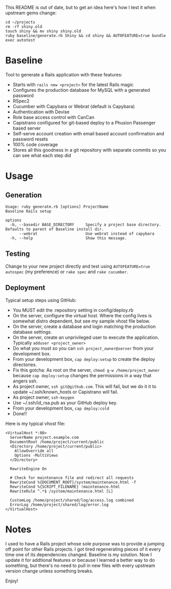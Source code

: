 This README is out of date, but to get an idea here's how I test it when upstream gems change:

```
cd ~/projects
rm -rf shiny.old
touch shiny && mv shiny shiny.old
ruby baseline/generate.rb Shiny && cd shiny && AUTOFEATURE=true bundle exec autotest
```


Baseline
========

Tool to generate a Rails application with these features:

* Starts with `rails new <project>` for the latest Rails magic
* Configures the production database for MySQL with a generated password
* RSpec2
* Cucumber with Capybara or Webrat (default is Capybara)
* Authentication with Devise
* Role base access control with CanCan
* Capistrano configured for git-based deploy to a Phusion Passenger based server
* Self-serve account creation with email based account confirmation and password resets
* 100% code coverage
* Stores all this goodness in a git repository with separate commits so you can see what each step did

# Usage

## Generation

    Usage: ruby generate.rb [options] ProjectName
    Baseline Rails setup

    options
      -b, --basedir BASE_DIRECTORY     Specify a project base directory. Defaults to parent of Baseline install dir.
          --webrat                     Use webrat instead of capybara
      -h, --help                       Show this message.

## Testing

Change to your new project directly and test using `AUTOFEATURE=true autospec` (my preference) or `rake spec` and `rake cucumber`.

## Deployment

Typical setup steps using GitHub:

* You MUST edit the :repository setting in config/deploy.rb
* On the server, configure the virtual host. Where the config lives is somewhat distro dependent, but see my sample vhost file below.
* On the server, create a database and login matching the production database settings.
* On the server, create an unprivileged user to execute the application. Typically `adduser <project_owner>`
* Do what you must so you can `ssh project_owner@server` from your development box.
* From your development box, `cap deploy:setup` to create the deploy directories.
* Fix this gotcha: As root on the server, `chmod g-w /home/project_owner` because `cap deploy:setup` changes the permissions in a way that angers ssh.
* As project owner, `ssh git@github.com`. This will fail, but we do it it to update ~/.ssh/known_hosts or Capistrano will fail.
* As project owner, `ssh-keygen`
* Use ~/.ssh/id_rsa.pub as your GitHub deploy key.
* From your development box, `cap deploy:cold`
* Done!!

Here is my typical vhost file:

    <VirtualHost *:80>
      ServerName project.example.com
      DocumentRoot /home/project/current/public
      <Directory /home/project/current/public>
        AllowOverride all
        Options -MultiViews
      </Directory>

      RewriteEngine On

      # Check for maintenance file and redirect all requests
      RewriteCond %{DOCUMENT_ROOT}/system/maintenance.html -f
      RewriteCond %{SCRIPT_FILENAME} !maintenance.html
      RewriteRule ^.*$ /system/maintenance.html [L]

      CustomLog /home/project/shared/log/access.log combined
      ErrorLog /home/project/shared/log/error.log
    </VirtualHost>

# Notes

I used to have a Rails project whose sole purpose was to provide a jumping off point for other Rails projects. I got tired regenerating pieces of it every time one of its dependencies changed. Baseline is my solution. Now I update it for addtional features or because I learned a better way to do something, but there's no need to pull in new files with every upstream version change unless something breaks.

Enjoy!
